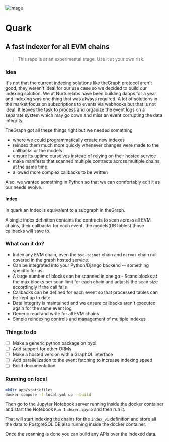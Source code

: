 ![image](https://i.imgur.com/NhuaxOM.png)
# Quark
## A fast indexer for all EVM chains

> This repo is at an experimental stage. Use it at your own risk.

### Idea
It's not that the current indexing solutions like theGraph protocol aren't good, they weren't ideal for our use case so we decided to build our indexing solution. We at Nurturelabs have been building dapps for a year and indexing was one thing that was always required. A lot of solutions in the market focus on subscriptions to events via webhooks but that is not ideal. It leaves the task to process and organize the event logs on a separate system which may go down and miss an event corrupting the data integrity.

TheGraph got all these things right but we needed something
- where we could programmatically create new indexes
- reindex them much more quickly whenever changes were made to the callbacks or the models 
- ensure its uptime ourselves instead of relying on their hosted service
- make manifests that scanned multiple contracts across multiple chains at the same time
- allowed more complex callbacks to be written

Also, we wanted something in Python so that we can comfortably edit it as our needs evolve.

#### Index
In quark an Index is equivalent to a subgraph in theGraph.

A single index definition contains the contracts to scan across all EVM chains, their callbacks for each event, the models(DB tables) those callbacks will save to. 

### What can it do?
- Index any EVM chain, even the `bsc-tesnet` chain and `nervos` chain not covered in the graph hosted service.
- Can be integrated into your Python/Django backend -- something specific for us
- A large number of blocks can be scanned in one go - Scans blocks at the max blocks per scan limit for each chain and adjusts the scan size accordingly if the call fails 
- Callbacks can be defined for each event so that processed tables can be kept up to date
- Data integrity is maintained and we ensure callbacks aren't executed again for the same event log
- Generic read and write for all EVM chains
- Simple reindexing controls and management of multiple indexes

### Things to do
- [ ] Make a generic python package on pypi
- [ ] Add support for other ORMs
- [ ] Make a hosted version with a GraphQL interface
- [ ] Add parallelization to the event fetching to increase indexing speed
- [ ] Build documentation 

### Running on local
```bash
mkdir app/staticfiles
docker-compose -f local.yml up --build
```

Then go to the Jupyter Notebook server running inside the docker container and start the Notebook `Run Indexer.ipynb` and then run it.

That will start indexing the chains for the `index_v1` definition and store all the data to PostgreSQL DB also running inside the docker container. 

Once the scanning is done you can build any APIs over the indexed data.
